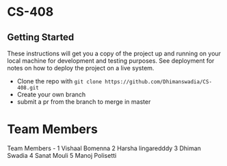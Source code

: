 # CS-408

## Getting Started

These instructions will get you a copy of the project up and running on your local machine for development and testing purposes. See deployment for notes on how to deploy the project on a live system.
* Clone the repo with `git clone https://github.com/Dhimanswadia/CS-408.git`
* Create your own branch
* submit a pr from the branch to merge in master
# Team Members
 Team Members -
 1 Vishaal Bomenna
 2 Harsha lingaredddy
 3 Dhiman Swadia
 4 Sanat Mouli
 5 Manoj Polisetti
 
 
 
